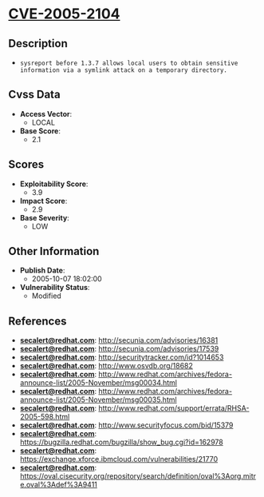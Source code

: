 
# [CVE-2005-2104](http://secunia.com/advisories/16381)

## Description

- `sysreport before 1.3.7 allows local users to obtain sensitive information via a symlink attack on a temporary directory.`

## Cvss Data

- **Access Vector**:
  - LOCAL
- **Base Score**:
  - 2.1

## Scores

- **Exploitability Score**:
  - 3.9
- **Impact Score**:
  - 2.9
- **Base Severity**:
  - LOW

## Other Information

- **Publish Date**:
  - 2005-10-07 18:02:00
- **Vulnerability Status**:
  - Modified

## References

- **secalert@redhat.com**: http://secunia.com/advisories/16381
- **secalert@redhat.com**: http://secunia.com/advisories/17539
- **secalert@redhat.com**: http://securitytracker.com/id?1014653
- **secalert@redhat.com**: http://www.osvdb.org/18682
- **secalert@redhat.com**: http://www.redhat.com/archives/fedora-announce-list/2005-November/msg00034.html
- **secalert@redhat.com**: http://www.redhat.com/archives/fedora-announce-list/2005-November/msg00035.html
- **secalert@redhat.com**: http://www.redhat.com/support/errata/RHSA-2005-598.html
- **secalert@redhat.com**: http://www.securityfocus.com/bid/15379
- **secalert@redhat.com**: https://bugzilla.redhat.com/bugzilla/show_bug.cgi?id=162978
- **secalert@redhat.com**: https://exchange.xforce.ibmcloud.com/vulnerabilities/21770
- **secalert@redhat.com**: https://oval.cisecurity.org/repository/search/definition/oval%3Aorg.mitre.oval%3Adef%3A9411

